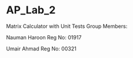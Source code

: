 # AP_Lab_2
Matrix Calculator with Unit Tests
Group Members:

Nauman Haroon
Reg No: 01917

Umair Ahmad
Reg No: 00321


